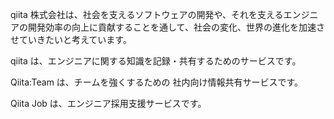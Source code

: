 qiita 株式会社は、社会を支えるソフトウェアの開発や、それを支えるエンジニアの開発効率の向上に貢献することを通して、社会の変化、世界の進化を加速させていきたいと考えています。

qiita は、エンジニアに関する知識を記録・共有するためのサービスです。

Qiita:Team は、チームを強くするための 社内向け情報共有サービスです。

Qiita Job は、エンジニア採用支援サービスです。

